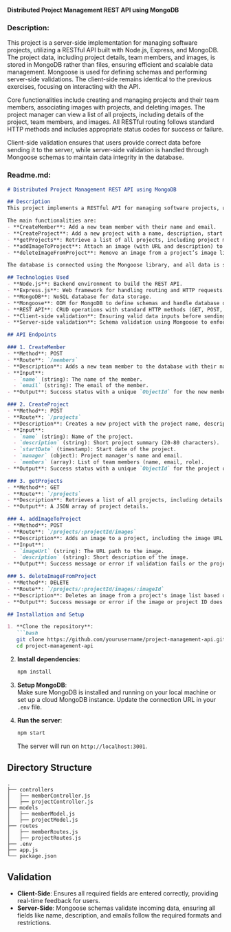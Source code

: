 **Distributed Project Management REST API using MongoDB**

### Description:
This project is a server-side implementation for managing software projects, utilizing a RESTful API built with Node.js, Express, and MongoDB. The project data, including project details, team members, and images, is stored in MongoDB rather than files, ensuring efficient and scalable data management. Mongoose is used for defining schemas and performing server-side validations. The client-side remains identical to the previous exercises, focusing on interacting with the API.

Core functionalities include creating and managing projects and their team members, associating images with projects, and deleting images. The project manager can view a list of all projects, including details of the project, team members, and images. All RESTful routing follows standard HTTP methods and includes appropriate status codes for success or failure.

Client-side validation ensures that users provide correct data before sending it to the server, while server-side validation is handled through Mongoose schemas to maintain data integrity in the database.

### Readme.md:

```markdown
# Distributed Project Management REST API using MongoDB

## Description
This project implements a RESTful API for managing software projects, using MongoDB for data storage instead of files. It enables users to create and manage projects, team members, and project-related images through a Node.js and Express backend, with data validation on both the client and server sides. The API performs CRUD operations (Create, Read, Update, Delete) for projects and images, ensuring clean code architecture with separation into different modules.

The main functionalities are:
- **CreateMember**: Add a new team member with their name and email.
- **CreateProject**: Add a new project with a name, description, start date, and associated team members.
- **getProjects**: Retrieve a list of all projects, including project manager, team details, and images.
- **addImageToProject**: Attach an image (with URL and description) to a project.
- **deleteImageFromProject**: Remove an image from a project’s image list.

The database is connected using the Mongoose library, and all data is stored in MongoDB, including project and team details.

## Technologies Used
- **Node.js**: Backend environment to build the REST API.
- **Express.js**: Web framework for handling routing and HTTP requests.
- **MongoDB**: NoSQL database for data storage.
- **Mongoose**: ODM for MongoDB to define schemas and handle database operations.
- **REST API**: CRUD operations with standard HTTP methods (GET, POST, DELETE).
- **Client-side validation**: Ensuring valid data inputs before sending requests to the server.
- **Server-side validation**: Schema validation using Mongoose to enforce data structure integrity.

## API Endpoints

### 1. CreateMember
- **Method**: POST  
- **Route**: `/members`  
- **Description**: Adds a new team member to the database with their name and email.
- **Input**: 
  - `name` (string): The name of the member.
  - `email` (string): The email of the member.
- **Output**: Success status with a unique `ObjectId` for the new member or an error message if validation fails.

### 2. CreateProject
- **Method**: POST  
- **Route**: `/projects`  
- **Description**: Creates a new project with the project name, description, and team members.
- **Input**:
  - `name` (string): Name of the project.
  - `description` (string): Short project summary (20-80 characters).
  - `startDate` (timestamp): Start date of the project.
  - `manager` (object): Project manager's name and email.
  - `members` (array): List of team members (name, email, role).
- **Output**: Success status with a unique `ObjectId` for the project or an error message if validation fails.

### 3. getProjects
- **Method**: GET  
- **Route**: `/projects`  
- **Description**: Retrieves a list of all projects, including details like project manager, team members, and associated images.
- **Output**: A JSON array of project details.

### 4. addImageToProject
- **Method**: POST  
- **Route**: `/projects/:projectId/images`  
- **Description**: Adds an image to a project, including the image URL and a short description.
- **Input**:
  - `imageUrl` (string): The URL path to the image.
  - `description` (string): Short description of the image.
- **Output**: Success message or error if validation fails or the project ID does not exist.

### 5. deleteImageFromProject
- **Method**: DELETE  
- **Route**: `/projects/:projectId/images/:imageId`  
- **Description**: Deletes an image from a project's image list based on the provided project and image IDs.
- **Output**: Success message or error if the image or project ID does not exist.

## Installation and Setup

1. **Clone the repository**:
   ```bash
   git clone https://github.com/yourusername/project-management-api.git
   cd project-management-api
   ```

2. **Install dependencies**:
   ```bash
   npm install
   ```

3. **Setup MongoDB**:  
   Make sure MongoDB is installed and running on your local machine or set up a cloud MongoDB instance. Update the connection URL in your `.env` file.

4. **Run the server**:
   ```bash
   npm start
   ```
   The server will run on `http://localhost:3001`.

## Directory Structure

```plaintext
.
├── controllers
│   ├── memberController.js
│   ├── projectController.js
├── models
│   ├── memberModel.js
│   ├── projectModel.js
├── routes
│   ├── memberRoutes.js
│   ├── projectRoutes.js
├── .env
├── app.js
└── package.json
```

## Validation
- **Client-Side**: Ensures all required fields are entered correctly, providing real-time feedback for users.
- **Server-Side**: Mongoose schemas validate incoming data, ensuring all fields like name, description, and emails follow the required formats and restrictions.


